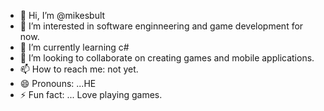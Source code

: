 - 👋 Hi, I’m @mikesbult
- 👀 I’m interested in software enginneering and game development for now.
- 🌱 I’m currently learning c#
- 💞️ I’m looking to collaborate on creating games and mobile applications.
- 📫 How to reach me: not yet.
- 😄 Pronouns: ...HE
- ⚡ Fun fact: ... Love playing games.

<!---
mikesbult/mikesbult is a ✨ special ✨ repository because its `README.md` (this file) appears on your GitHub profile.
You can click the Preview link to take a look at your changes.
--->
